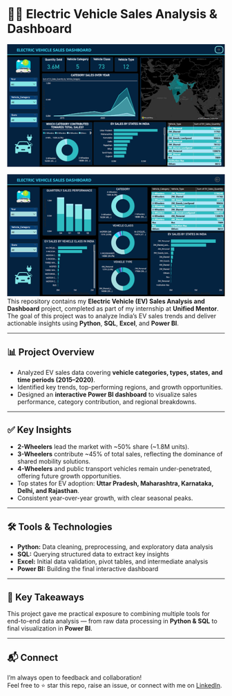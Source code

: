 # 🚗🔋 Electric Vehicle Sales Analysis & Dashboard

![EV Sales Dashboard](https://github.com/muhammed-fazal/Electric-Vehicle-Sales-Analysis/blob/main/Screenshot%202025-07-02%20221524.png)

![EV Sales Dashboard](https://github.com/muhammed-fazal/Electric-Vehicle-Sales-Analysis/blob/main/Screenshot%202025-07-02%20221555.png)
This repository contains my **Electric Vehicle (EV) Sales Analysis and Dashboard** project, completed as part of my internship at **Unified Mentor**. The goal of this project was to analyze India’s EV sales trends and deliver actionable insights using **Python**, **SQL**, **Excel**, and **Power BI**.

---

## 📊 Project Overview

- Analyzed EV sales data covering **vehicle categories, types, states, and time periods (2015–2020)**.
- Identified key trends, top-performing regions, and growth opportunities.
- Designed an **interactive Power BI dashboard** to visualize sales performance, category contribution, and regional breakdowns.

---

## ✅ Key Insights

- **2-Wheelers** lead the market with ~50% share (~1.8M units).
- **3-Wheelers** contribute ~45% of total sales, reflecting the dominance of shared mobility solutions.
- **4-Wheelers** and public transport vehicles remain under-penetrated, offering future growth opportunities.
- Top states for EV adoption: **Uttar Pradesh, Maharashtra, Karnataka, Delhi, and Rajasthan**.
- Consistent year-over-year growth, with clear seasonal peaks.

---

## 🛠️ Tools & Technologies

- **Python:** Data cleaning, preprocessing, and exploratory data analysis
- **SQL:** Querying structured data to extract key insights
- **Excel:** Initial data validation, pivot tables, and intermediate analysis
- **Power BI:** Building the final interactive dashboard

---

## 📌 Key Takeaways

This project gave me practical exposure to combining multiple tools for end-to-end data analysis — from raw data processing in **Python & SQL** to final visualization in **Power BI**.

---

## 📬 Connect

I’m always open to feedback and collaboration!  
Feel free to ⭐️ star this repo, raise an issue, or connect with me on [LinkedIn](https://www.linkedin.com/in/muhammed-fazal-/).

